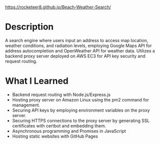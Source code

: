 https://rocketeer8.github.io/Beach-Weather-Search/

# Description

A search engine where users input an address to access map location, weather conditions, and radiation levels, employing Google Maps API for address autocompletion and OpenWeather API for weather data. Utilizes a backend proxy server deployed on AWS EC3 for API key security and request routing.

# What I Learned
- Backend request routing with Node.js/Express.js
- Hosting proxy server on Amazon Linux using the pm2 command for management.
- Securing API keys by employing environment variables on the proxy server.
- Securing HTTPS connections to the proxy server by generating SSL certificates with certbot and embedding them.
- Asynchronous programming and Promises in JavaScript
- Hosting static websites with GitHub Pages
